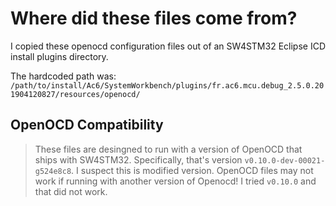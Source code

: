 # Where did these files come from?

I copied these openocd configuration files out of an SW4STM32 Eclipse ICD install plugins directory.

The hardcoded path was: `/path/to/install/Ac6/SystemWorkbench/plugins/fr.ac6.mcu.debug_2.5.0.201904120827/resources/openocd/`

## OpenOCD Compatibility

> These files are desingned to run with a version of OpenOCD that ships with SW4STM32. Specifically, that's version `v0.10.0-dev-00021-g524e8c8`. I suspect this is modified version. OpenOCD files may not work if running with another version of Openocd! I tried `v0.10.0` and that did not work.
